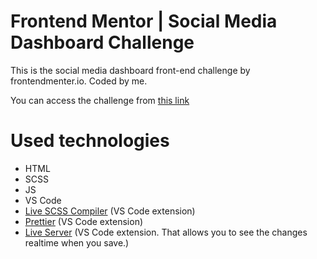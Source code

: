# Frontend Mentor | Social Media Dashboard Challenge

This is the social media dashboard front-end challenge by frontendmenter.io.  Coded by me.

You can access the challenge from <a href="https://www.frontendmentor.io/challenges/social-media-dashboard-with-theme-switcher-6oY8ozp_H">this link</a>

# Used technologies

- HTML
- SCSS
- JS
- VS Code
- <a href="https://marketplace.visualstudio.com/items?itemName=ritwickdey.live-sass">Live SCSS Compiler</a> (VS Code extension)
- <a href="https://marketplace.visualstudio.com/items?itemName=esbenp.prettier-vscode">Prettier</a> (VS Code extension)
- <a href="https://marketplace.visualstudio.com/items?itemName=ritwickdey.LiveServer">Live Server</a> (VS Code extension. That allows you to see the changes realtime when you save.)
